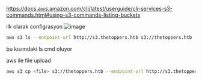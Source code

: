 https://docs.aws.amazon.com/cli/latest/userguide/cli-services-s3-commands.html#using-s3-commands-listing-buckets

ilk olarak configrasyon
![image](https://github.com/user-attachments/assets/496b91aa-3d62-4811-996d-c0ff41e392fb)

```bash
aws s3 ls --endpoint-url http://s3.thetoppers.htb s3://thetoppers.htb
```

bu kısımdaki ls cmd oluyor

aws ile file upload
```bash
aws s3 cp <file> s3://thetoppers.htb --endpoint-url http://s3.thetoppers.htb
```

